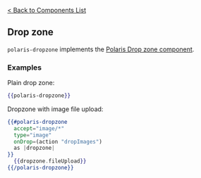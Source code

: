 [< Back to Components List](../README.md#components)

## Drop zone

`polaris-dropzone` implements the [Polaris Drop zone component](https://polaris.shopify.com/components/actions/drop-zone).

### Examples

Plain drop zone:

```hbs
{{polaris-dropzone}}
```

Dropzone with image file upload:

```hbs
{{#polaris-dropzone
  accept="image/*"
  type="image"
  onDrop=(action "dropImages")
  as |dropzone|
}}
  {{dropzone.fileUpload}}
{{/polaris-dropzone}}
```
